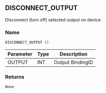 ## DISCONNECT\_OUTPUT

Disconnect (turn off) selected output on device.


### Name

`DISCONNECT_OUTPUT ()`


| Parameter | Type | Description      |
| --------- | ---- | ---------------- |
| OUTPUT    | INT  | Output BindingID |


### Returns

`None`
